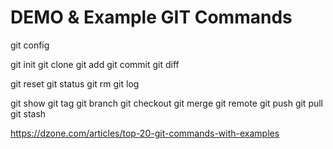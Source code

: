 # DEMO & Example GIT Commands

git config

git init
git clone
git add
git commit
git diff

git reset
git status
git rm
git log


git show
git tag
git branch
git checkout
git merge
git remote
git push
git pull
git stash


https://dzone.com/articles/top-20-git-commands-with-examples

